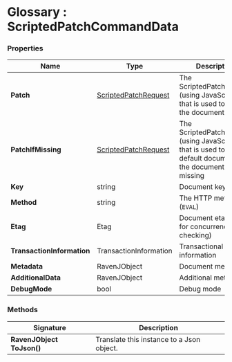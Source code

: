 ﻿# Glossary : ScriptedPatchCommandData

### Properties

| Name | Type | Description |
| ------------- | ------------- | ----- |
| **Patch** | [ScriptedPatchRequest](../client-api/commands/patches/how-to-use-javascript-to-patch-your-documents) | The ScriptedPatchRequest (using JavaScript) that is used to patch the document |
| **PatchIfMissing** | [ScriptedPatchRequest](../client-api/commands/patches/how-to-use-javascript-to-patch-your-documents) | The ScriptedPatchRequest (using JavaScript) that is used to patch a default document if the document is missing |
| **Key** | string | Document key |
| **Method** | string | The HTTP method (`EVAL`) |
| **Etag** | Etag | Document etag (used for concurrency checking) |
| **TransactionInformation** | TransactionInformation | Transactional information |
| **Metadata** | RavenJObject | Document metadata |
| **AdditionalData** | RavenJObject | Additional metadata |
| **DebugMode** | bool | Debug mode |

### Methods

| Signature | Description |
| ---------- | ----------- |
| **RavenJObject ToJson()** | Translate this instance to a Json object. |
